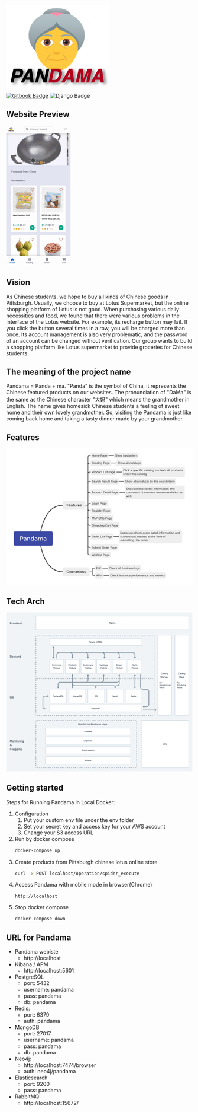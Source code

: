 
![logo](./docs/assets/logo.png)

[![Gitbook Badge](https://img.shields.io/badge/Gitbook-Pandama-yellow)](https://ninglin-liu.gitbook.io/pandama)<space><space>
![Django Badge](https://img.shields.io/badge/Django-3.2-green)<space><space>

## Website Preview

![preview](./docs/assets/preview-small.gif)

## Vision

As Chinese students, we hope to buy all kinds of Chinese goods in Pittsburgh. Usually, we choose to buy at Lotus Supermarket, but the online shopping platform of Lotus is not good. When purchasing various daily necessities and food, we found that there were various problems in the interface of the Lotus website. For example, its recharge button may fail. If you click the button several times in a row, you will be charged more than once. Its account management is also very problematic, and the password of an account can be changed without verification. Our group wants to build a shopping platform like Lotus supermarket to provide groceries for Chinese students.

## The meaning of the project name

Pandama = Panda + ma. "Panda" is the symbol of China, it represents the Chinese featured products on our websites. The pronunciation of "DaMa" is the same as the Chinese character "大妈" which means the grandmother in English. The name gives homesick Chinese students a feeling of sweet home and their own lovely grandmother. So, visiting the Pandama is just like coming back home and taking a tasty dinner made by your grandmother.

## Features

![preview](./docs/assets/features.png)

## Tech Arch

![preview](./docs/assets/tech_arch.png)

## Getting started

Steps for Running Pandama in Local Docker:
1. Configuration
   1. Put your custom env file under the env folder
   2. Set your secret key and access key for your AWS account
   3. Change your S3 access URL
2. Run by docker compose
   ```bash
   docker-compose up
   ```
3. Create products from Pittsburgh chinese lotus online store
   ```bash
   curl -x POST localhost/operation/spider_execute
   ```
4. Access Pandama with mobile mode in browser(Chrome)
   ```
   http://localhost
   ```
5. Stop docker compose
    ```bash
    docker-compose down
    ```

## URL for Pandama

- Pandama webiste
  - http://localhost
- Kibana / APM
  - http://localhost:5601
- PostgreSQL
  - port: 5432
  - username: pandama
  - pass: pandama
  - db: pandama
- Redis: 
  - port: 6379
  - auth: pandama
- MongoDB
  - port: 27017
  - username: pandama
  - pass: pandama
  - db: pandama
- Neo4j: 
  - http://localhost:7474/browser
  - auth: neo4j/pandama
- Elasticsearch
  - port: 9200
  - pass: pandama
- RabbitMQ: 
  - http://localhost:15672/
